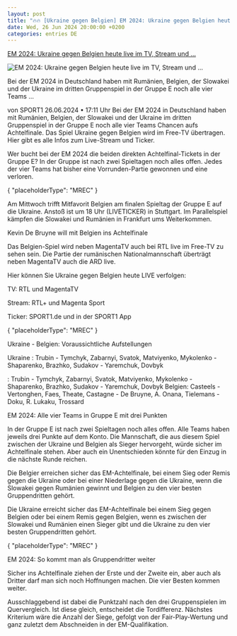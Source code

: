 ```yaml
---
layout: post
title: "🔥🔥 [Ukraine gegen Belgien] EM 2024: Ukraine gegen Belgien heute live im TV, Stream und ..."
date: Wed, 26 Jun 2024 20:00:00 +0200
categories: entries DE
---
```

[EM 2024: Ukraine gegen Belgien heute live im TV, Stream und ...](https://www.sport1.de/news/fussball/em/2024/06/em-2024-ukraine-gegen-belgien-heute-live-im-tv-stream-und-ticker)

![EM 2024: Ukraine gegen Belgien heute live im TV, Stream und ...](https://reshape.sport1.de/c/t/74da057d-6bb3-4c37-9e06-9da1b81771a8/1200x630)

Bei der EM 2024 in Deutschland haben mit Rumänien, Belgien, der Slowakei und der Ukraine im dritten Gruppenspiel in der Gruppe E noch alle vier Teams ...

von SPORT1 26.06.2024 • 17:11 Uhr Bei der EM 2024 in Deutschland haben mit Rumänien, Belgien, der Slowakei und der Ukraine im dritten Gruppenspiel in der Gruppe E noch alle vier Teams Chancen aufs Achtelfinale. Das Spiel Ukraine gegen Belgien wird im Free-TV übertragen. Hier gibt es alle Infos zum Live-Stream und Ticker.

Wer bucht bei der EM 2024 die beiden direkten Achtelfinal-Tickets in der Gruppe E? In der Gruppe ist nach zwei Spieltagen noch alles offen. Jedes der vier Teams hat bisher eine Vorrunden-Partie gewonnen und eine verloren.

{ "placeholderType": "MREC" }

Am Mittwoch trifft Mitfavorit Belgien am finalen Spieltag der Gruppe E auf die Ukraine. Anstoß ist um 18 Uhr (LIVETICKER) in Stuttgart. Im Parallelspiel kämpfen die Slowakei und Rumänien in Frankfurt ums Weiterkommen.

Kevin De Bruyne will mit Belgien ins Achtelfinale

Das Belgien-Spiel wird neben MagentaTV auch bei RTL live im Free-TV zu sehen sein. Die Partie der rumänischen Nationalmannschaft überträgt neben MagentaTV auch die ARD live.

Hier können Sie Ukraine gegen Belgien heute LIVE verfolgen:

TV: RTL und MagentaTV

Stream: RTL+ und Magenta Sport

Ticker: SPORT1.de und in der SPORT1 App

{ "placeholderType": "MREC" }

Ukraine - Belgien: Voraussichtliche Aufstellungen

Ukraine : Trubin - Tymchyk, Zabarnyi, Svatok, Matviyenko, Mykolenko - Shaparenko, Brazhko, Sudakov - Yaremchuk, Dovbyk

: Trubin - Tymchyk, Zabarnyi, Svatok, Matviyenko, Mykolenko - Shaparenko, Brazhko, Sudakov - Yaremchuk, Dovbyk Belgien: Casteels - Vertonghen, Faes, Theate, Castagne - De Bruyne, A. Onana, Tielemans - Doku, R. Lukaku, Trossard

EM 2024: Alle vier Teams in Gruppe E mit drei Punkten

In der Gruppe E ist nach zwei Spieltagen noch alles offen. Alle Teams haben jeweils drei Punkte auf dem Konto. Die Mannschaft, die aus diesem Spiel zwischen der Ukraine und Belgien als Sieger hervorgeht, würde sicher im Achtelfinale stehen. Aber auch ein Unentschieden könnte für den Einzug in die nächste Runde reichen.

Die Belgier erreichen sicher das EM-Achtelfinale, bei einem Sieg oder Remis gegen die Ukraine oder bei einer Niederlage gegen die Ukraine, wenn die Slowakei gegen Rumänien gewinnt und Belgien zu den vier besten Gruppendritten gehört.

Die Ukraine erreicht sicher das EM-Achtelfinale bei einem Sieg gegen Belgien oder bei einem Remis gegen Belgien, wenn es zwischen der Slowakei und Rumänien einen Sieger gibt und die Ukraine zu den vier besten Gruppendritten gehört.

{ "placeholderType": "MREC" }

EM 2024: So kommt man als Gruppendritter weiter

Sicher ins Achtelfinale ziehen der Erste und der Zweite ein, aber auch als Dritter darf man sich noch Hoffnungen machen. Die vier Besten kommen weiter.

Ausschlaggebend ist dabei die Punktzahl nach den drei Gruppenspielen im Quervergleich. Ist diese gleich, entscheidet die Tordifferenz. Nächstes Kriterium wäre die Anzahl der Siege, gefolgt von der Fair-Play-Wertung und ganz zuletzt dem Abschneiden in der EM-Qualifikation.

